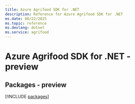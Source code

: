 ```yaml
---
title: Azure Agrifood SDK for .NET
description: Reference for Azure Agrifood SDK for .NET
ms.date: 08/22/2025
ms.topic: reference
ms.devlang: dotnet
ms.service: agrifood
---
```

# Azure Agrifood SDK for .NET - preview
## Packages - preview
[!INCLUDE [packages](agrifood-index.md)]